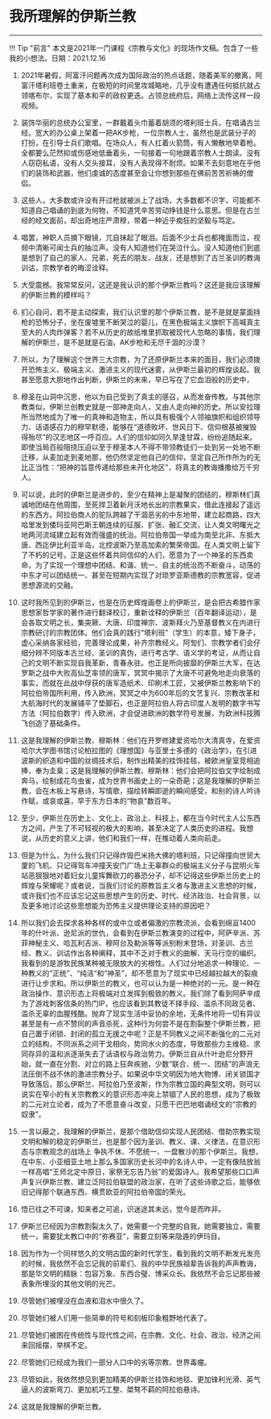 # 我所理解的伊斯兰教


-----

!!! Tip "前言"
    本文是2021年一门课程《宗教与文化》的现场作文稿。包含了一些我的小想法。日期：2021.12.16

1. 2021年暑假，阿富汗问题再次成为国际政治的热点话题，随着美军的撤离，阿富汗塔利班卷土重来，在极短的时间里攻城略地，几乎没有遭遇任何抵抗就占领喀布尔，实现了基本和平的政权更迭。占领总统府后，网络上流传这样一段视频。

2. 装饰华丽的总统办公室里，一群戴着头巾蓄着胡须的塔利班士兵，在唱诵古兰经。宽大的办公桌上架着一把AK步枪，一位宗教人士，虽然也是武装分子的打扮，在引导士兵们歌唱。在场众人，有人扛着火箭筒，有人懒散地举着枪。全都要么茫然抑或伤感地低垂着头，一句接着一句地跟着宗教人士朗读。没有人窃窃私语，没有人交头接耳，没有人表现得不耐烦。如果不去刻意地在乎他们的装饰和武器，他们虔诚的态度甚至会让你想到那些在佛前苦苦祈祷的僧侣。

3. 这些人，大多数或许没有开过枪就被派上了战场，大多数都不识字，可能都不知道自己唱诵的到底为何物，不知道凭辛苦劳动挣钱是什么意思。但是在古兰经的经文面前，却出奇地庄严肃穆，带着一种近乎痴狂的坚毅与笃定。

4. 唱罢，神职人员摘下眼镜，兀自抹起了眼泪。后面不少士兵也都掩面而泣，视频中清晰可闻士兵的抽泣声。没有人知道他们在哭泣什么。没人知道他们到底是想到了自己的家人、兄弟，死去的朋友、战友，还是想到了古兰圣训的教诲训诂，宗教学者的晦涩诠释。

5. 大受震撼。我常常反问，这还是我认识的那个伊斯兰教吗？这还是我应该理解的伊斯兰教的模样吗？

6. 扪心自问，若不是主动探索，我们认识里的那个伊斯兰教，是不是就是蒙面持枪的恐怖分子，坐在废墟里不断哭泣的婴儿，在黑色极端主义旗帜下高喊真主至大的人肉炸弹客？若不从历史的故纸堆里抓取被现代人忽略的事情，我们理解的伊斯兰，是不是就是石油，AK步枪和无尽干涸的沙漠？

7. 所以，为了理解这个世界三大宗教，为了还原伊斯兰本来的面目，我们必须拨开恐怖主义、极端主义、激进主义的现代迷雾，从伊斯兰最初的辉煌谈起。我甚至愿意大胆地作出判断，伊斯兰的未来，早已写在了它血泪般的历史中，

8. 穆圣在山洞中沉思，他以为自己受到了真主的感召，从而发奋传教。与其他宗教类似，伊斯兰创教史就是一部神走向人，又由人走向神的历史。所以安拉理所当然地成为了唯一的真神和造物主，所以具有极强个人领袖旗帜和组织领导力、话语感召力的穆罕默德，能够在“道德败坏、世风日下、信仰根基被摧毁得殆尽”的汉志地区一呼百应。人们的信仰如同久旱逢甘霖，纷纷追随起来。即使当局百般阻挠压迫以至于穆圣本人不得不带领教徒们一处到另一处地不断迁移，从麦加走到麦地那，他仍然坚定他自己的信仰，坚定自己所作所为的无比正当性：“把神的旨意传递给那些未开化地区”，将真主的教诲播撒给万千穷人。

9. 可以说，此时的伊斯兰是进步的，至少在精神上是凝聚的团结的，穆斯林们真诚地团结在他周围，至死捍卫着新月沃地长出的宗教果实，借此连接起了遥远的东西方。阿拉伯商人的驼队跨越了干涸恶劣的中东地带，建立起商路，四大哈里发到倭玛亚阿巴斯王朝连续的征服、扩张、融汇交流，让人类文明曙光之地两河流域建立起有效而强盛的统治。阿拉伯帝国一举成为南至北非、东抵大唐、西迄伊比利亚半岛，北控波斯乃至高加索的繁荣帝国。在人类文明上留下了不朽的记号。正是这些怀着共同信仰的人们，愿意为了一个神圣的东西卖命，为了实现一个理想中团结、和谐、统一、自主的统治而不断奋斗，动荡的中东才可以团结统一、甚至在短期内实现了对琐罗亚斯德教的宗教宽容，促进思想源流的交融。

10. 这时我所见到的伊斯兰，也是在历史辉煌画卷上的伊斯兰，是会把古希腊作家思想家哲学家的著作进行翻译校订，重新诠释的伊斯兰（百年翻译运动），是会各取文明之长，集突厥、大唐、印度禅宗、波斯拜火乃至基督教义在内进行宗教研讨的宗教团体。他们会真的践行“塔利班”（学生）的本意，矮下身子，虚心采纳各家经验，完善理论成果，补齐宗教经义。阿訇们、宗教学者们会仔细分辨不同版本古兰经、圣训的真伪，进行考古学、语义学的考证，从而让自己的文明不断实现自我革新，青春永驻。也正是所向披靡的伊斯兰大军，在达罗斯之战中大败高仙芝率领的唐军，冥冥中揭示了大唐不可避免地走向衰落的事实，而就在此战中俘获的唐军造纸术、印刷术工匠，又被伊斯兰教影响下的阿拉伯帝国所利用，传入欧洲，冥冥之中为600年后的文艺复兴、宗教改革和大航海时代的发展铺平了垫脚石，也正是阿拉伯人将古印度人发明的数字书写方法（阿拉伯数字）传入欧洲，才会促进欧洲的数学符号发展，为欧洲科技腾飞创造了基础条件。

11. 这是我理解的伊斯兰教、穆斯林：他们在开罗修建爱资哈尔大清真寺，在爱资哈尔大学图书馆讨论柏拉图的《理想国》与亚里士多德的《政治学》，在引进波斯的织造和中国的丝绸技术后，制作出精美的挂饰挂毯，被欧洲皇室竞相追捧，奉为圭臬；这是我理解的伊斯兰教、穆斯林：他们会把阿拉伯文字绘制成奔马，绘制成花鸟虫雀，成为世界书画史上的一朵奇葩；这是我理解的伊斯兰教，会在木板上写悬诗，写情歌，描绘转瞬即逝的瞬间感受，和别的诗人吟诗作赋，或哀或喜，早于东方日本的“物哀”数百年。

12. 至少，伊斯兰在历史上、文化上、政治上、科技上，都在当今时代主人公东西方之间，产生了不可轻视的极大的影响，甚至决定了人类历史的进程。我想说，从历史的意义上讲，他们和我们一样，在推动着人类向前走。

13. 但是为什么，为什么我们只记得炸毁巴米扬大佛的塔利班，只记得撞向世贸大厦的飞机、只记得驾车冲撞天安门广场上无辜群众的极端主义分子与昆明火车站恶狠狠地对着妇女儿童挥舞砍刀的暴恐分子，却不记得这些伊斯兰历史上的辉煌与荣耀呢？或者说，当我们讨论的原教旨主义者与激进主义思想的时候，或许我们也不应该忘记这些思想产生的历史、时代、经济政治、社会背景，以及更多地讨论这些思想能为恐怖主义提供理论支持的原因吧？


14. 所以我们会去探求各种各样的或中立或者偏激的宗教流派，会看到绵亘1400年的什叶派、逊尼派的世仇，会看到在伊斯兰教演变的过程中，阿萨辛派、苏菲神秘主义、哈瓦利吉派、穆阿台及勒派等等派别粉末登场，对圣训、古兰经、教义、训诂作出各种阐释，其中不乏对于教义的曲解、天马行空的编织。我看到的是游牧民族某种被无限放大的劣根性。人们过分地追求一种理论、一种教义的“正统”、“纯洁“和“神圣”，却不愿意为了现实中已经越拉越大的裂痕进行让步求和。所以伊斯兰的教义，也可以认为是一种绝对的一元。是一种在政治操作、意识形态上将极端对立发挥到极致的教义。我们除了看到阿萨辛成为了游戏刺客信条的热门IP，也应该看到其教徒不择手段、滥杀不同政见者、滥杀无辜的血腥残酷。抛弃了现实生活中妥协的余地，无条件地将一切有异议甚至是有一点不赞同的声音杀死，这种行为何尝不是在割裂整个伊斯兰教，把自己置于闭锁、封闭的孤立无援之中呢？正是不同教义之间不断强化的二元对立的结构，不同派系之间干戈相向，势同水火的态度，导致那些力主维稳、求同存异的温和派逐渐失去了话语权与政治势力。伊斯兰自从什叶逊尼分野开始，就一直在分割、对立的路上狂奔疾驰，少数“联合、统一、团结”的声浪无法压倒不战不休的激进宗教分子。如果说中华文明因为地大物博、闭关锁国才导致落后，那么伊斯兰、阿拉伯乃至波斯，作为宗教立国的典型文明，则可以说实在窄小的有关宗教教义的意识形态冲突上禁锢了人民的思想，成为了极致的二元对立论者，成为了不愿意奋斗改变，只愿干巴巴地唱诵经文的“宗教的奴隶”。

15. 一言以蔽之，我理解的伊斯兰，是那个借助信仰实现人民团结、借助宗教实现文明和解的稳定的伊斯兰，也是那个因为圣训、教义、课、义律法，在意识形态与宗教观念的战场上 争执不休、不愿统一、一盘散沙的那个伊斯兰。我想，在中东、小亚细亚土地上那么多国家历史长河中的名诗人中，一定有像陆放翁一样高唱“王师北定中原日，家祭无忘告乃翁”的爱国诗人。我希望那些口口声声复兴伊斯兰教、建立泛阿拉伯联盟的政治家，在听了这些诗歌之后，能够依旧记得那个联通东西、横贯欧亚的阿拉伯帝国的荣光。

16.    悟已往之不可谏，知来者之可追，识迷途其未远，觉今是而昨非。

17. 伊斯兰已经因为宗教割裂太久了，她需要一个完整的自我，她需要独立，需要统一，需要犹太教口中的“弥赛亚”，需要立刻等来隐遁的伊玛目。

18. 因为作为一个同样悠久的文明古国的新时代学生，看到我的文明不断发光发亮的时候，我依然不会忘记我的前辈们、我的中华民族祖辈告诉我的声声教诲，那是华文明的精脉：包容万象、东西合璧、博采众长。我依然不会忘记那些被表象所埋没的其他文明的光芒。

19. 尽管她们被埋没在血液和泪水中很久了。

20. 尽管她们被人们用一些简单的符号和刻板印象粗野地代表了。

21. 尽管她们被困在传统性与现代性之间，在宗教、文化、社会、政治、经济之间来回摇摆，举棋不定。

22. 尽管她们已经成为我们一部分人口中的劣等宗教、世界毒瘤。

23. 尽管如此，我依然想见到更加精美的伊斯兰挂饰和地毯、更加锋利光滑、英气逼人的波斯弯刀、更加机巧工整、桀骜不羁的阿拉伯悬诗。

24. 这就是我理解的伊斯兰教。

